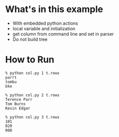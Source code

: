 # What's in this example
- With embedded python actions
- local variable and initialization
- get column from command line and set in parser
- Do not build tree

# How to Run
```
% python col.py 1 t.rows
parrt
tombu
bke

% python col.py 2 t.rows
Terence Parr
Tom Burns
Kevin Edgar

% python col.py 3 t.rows
101
020
008
```